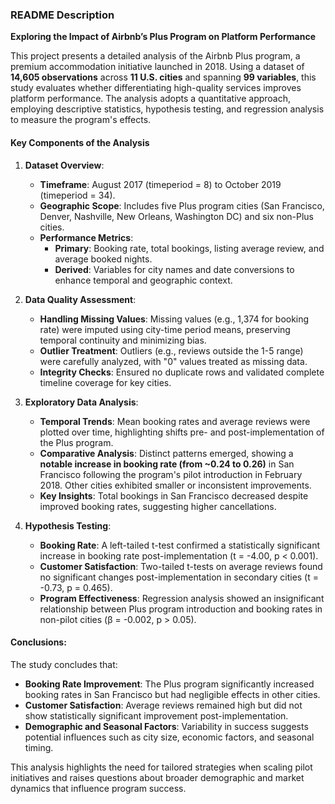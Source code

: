 ### README Description

**Exploring the Impact of Airbnb’s Plus Program on Platform Performance**  

This project presents a detailed analysis of the Airbnb Plus program, a premium accommodation initiative launched in 2018. Using a dataset of **14,605 observations** across **11 U.S. cities** and spanning **99 variables**, this study evaluates whether differentiating high-quality services improves platform performance. The analysis adopts a quantitative approach, employing descriptive statistics, hypothesis testing, and regression analysis to measure the program's effects.

#### **Key Components of the Analysis**

1. **Dataset Overview**:  
   - **Timeframe**: August 2017 (timeperiod = 8) to October 2019 (timeperiod = 34).  
   - **Geographic Scope**: Includes five Plus program cities (San Francisco, Denver, Nashville, New Orleans, Washington DC) and six non-Plus cities.  
   - **Performance Metrics**: 
     - **Primary**: Booking rate, total bookings, listing average review, and average booked nights.  
     - **Derived**: Variables for city names and date conversions to enhance temporal and geographic context.  

2. **Data Quality Assessment**:  
   - **Handling Missing Values**: Missing values (e.g., 1,374 for booking rate) were imputed using city-time period means, preserving temporal continuity and minimizing bias.  
   - **Outlier Treatment**: Outliers (e.g., reviews outside the 1-5 range) were carefully analyzed, with "0" values treated as missing data.  
   - **Integrity Checks**: Ensured no duplicate rows and validated complete timeline coverage for key cities.  

3. **Exploratory Data Analysis**:  
   - **Temporal Trends**: Mean booking rates and average reviews were plotted over time, highlighting shifts pre- and post-implementation of the Plus program.  
   - **Comparative Analysis**: Distinct patterns emerged, showing a **notable increase in booking rate (from ~0.24 to 0.26)** in San Francisco following the program's pilot introduction in February 2018. Other cities exhibited smaller or inconsistent improvements.  
   - **Key Insights**: Total bookings in San Francisco decreased despite improved booking rates, suggesting higher cancellations.

4. **Hypothesis Testing**:  
   - **Booking Rate**: A left-tailed t-test confirmed a statistically significant increase in booking rate post-implementation (t = -4.00, p < 0.001).  
   - **Customer Satisfaction**: Two-tailed t-tests on average reviews found no significant changes post-implementation in secondary cities (t = -0.73, p = 0.465).  
   - **Program Effectiveness**: Regression analysis showed an insignificant relationship between Plus program introduction and booking rates in non-pilot cities (β = -0.002, p > 0.05).  

#### **Conclusions**:  
The study concludes that:  
- **Booking Rate Improvement**: The Plus program significantly increased booking rates in San Francisco but had negligible effects in other cities.  
- **Customer Satisfaction**: Average reviews remained high but did not show statistically significant improvement post-implementation.  
- **Demographic and Seasonal Factors**: Variability in success suggests potential influences such as city size, economic factors, and seasonal timing.  

This analysis highlights the need for tailored strategies when scaling pilot initiatives and raises questions about broader demographic and market dynamics that influence program success.
